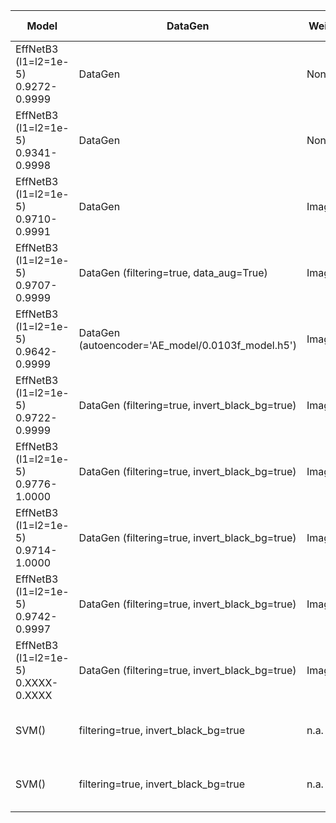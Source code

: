 | Model                                   | DataGen                                           | Weights  | Epochs (flag) | Fold | img size | loss   | power | offset | Initial Weights | batch size | train  | val    | test                                | note                                                         |
|-----------------------------------------|---------------------------------------------------|----------|---------------|------|----------|--------|-------|--------|-----------------|------------|--------|--------|-------------------------------------|--------------------------------------------------------------|
| EffNetB3 (l1=l2=1e-5)<br/>0.9272-0.9999 | DataGen                                           | None     | 180(20)       | 0    | 256      | cat CE | 5     | 6      | N:1, P:1, T:6   | 64         | 0.9999 | 0.9272 | 0.9253<br/>(0.9413, 0.9460, 0.7978) | Initial weight too aggressive. Update_weights too aggressive |
| EffNetB3 (l1=l2=1e-5)<br/>0.9341-0.9998 | DataGen                                           | None     | 180(20)       | 0    | 256      | cat CE | 5     | 3      | N:1, P:1, T:4   | 32         | 0.9998 | 0.9341 | 0.9245<br/>(0.9395, 0.9442, 0.8029) | I'd try with the same settings but more epochs               |
| EffNetB3 (l1=l2=1e-5)<br/>0.9710-0.9991 | DataGen                                           | Imagenet | 180(20)       | 0    | 256      | cat CE | 5     | 3      | N:1, P:1, T:4   | 32         | 0.9991 | 0.9710 | 0.9774<br/>(0.9812, 0.9866, 0.9381) |                                                              |
| EffNetB3 (l1=l2=1e-5)<br/>0.9707-0.9999 | DataGen (filtering=true, data_aug=True)           | Imagenet | 180(20)       | 0    | 256      | cat CE | 5     | 3      | N:1, P:1, T:4   | 32         | 0.9999 | 0.9707 | 0.9753<br/>(0.9805, 0.9804, 0.9378) |                                                              |
| EffNetB3 (l1=l2=1e-5)<br/>0.9642-0.9999 | DataGen (autoencoder='AE_model/0.0103f_model.h5') | Imagenet | 180(20)       | 0    | 256      | cat CE | 5     | 3      | N:1, P:1, T:4   | 32         | 0.9999 | 0.9642 | 0.9657<br/>(0.9722, 0.9773, 0.9078) |                                                              |
| EffNetB3 (l1=l2=1e-5)<br/>0.9722-0.9999 | DataGen (filtering=true, invert_black_bg=true)    | Imagenet | 180(20)       | 0    | 256      | cat CE | 5     | 3      | N:1, P:1, T:4   | 32         | 0.9999 | 0.9722 | 0.9779<br/>(0.9823, 0.9898, 0.9286) |                                                              |
| EffNetB3 (l1=l2=1e-5)<br/>0.9776-1.0000 | DataGen (filtering=true, invert_black_bg=true)    | Imagenet | 180(20)       | 1    | 256      | cat CE | 5     | 3      | N:1, P:1, T:4   | 32         | 1.0000 | 0.9776 | 0.9709<br/>(0.9764, 0.9806, 0.9228) |                                                              |
| EffNetB3 (l1=l2=1e-5)<br/>0.9714-1.0000 | DataGen (filtering=true, invert_black_bg=true)    | Imagenet | 180(20)       | 2    | 256      | cat CE | 5     | 3      | N:1, P:1, T:4   | 32         | 1.0000 | 0.9714 | 0.9748<br/>(0.9798, 0.9820, 0.9343) |                                                              |
| EffNetB3 (l1=l2=1e-5)<br/>0.9742-0.9997 | DataGen (filtering=true, invert_black_bg=true)    | Imagenet | 180(20)       | 3    | 256      | cat CE | 5     | 3      | N:1, P:1, T:4   | 32         | 0.9997 | 0.9742 | 0.9722<br/>(0.9772, 0.9836, 0.9217) |                                                              |
| EffNetB3 (l1=l2=1e-5)<br/>0.XXXX-0.XXXX | DataGen (filtering=true, invert_black_bg=true)    | Imagenet | 180(20)       | 4    | 256      | cat CE | 5     | 3      | N:1, P:1, T:4   | 32         | 1.0000 | 0.9714 | 0.9766<br/>(0.9809, 0.9843, 0.9376) |                                                              |
| SVM()                                   | filtering=true, invert_black_bg=true              | n.a.     | n.a.          | 0    | 256      | rbf    |       |        | N:1, P:1, T:19  |            | 0.9952 | 0.9159 | 0.9259<br/>(0.9392, 0.9509, 0.7956) |                                                              |
| SVM()                                   | filtering=true, invert_black_bg=true              | n.a.     | n.a.          | 1    | 256      | rbf    |       |        | N:1, P:1, T:19  |            | 0.9927 | 0.9260 | 0.9252<br/>(0.9396, 0.9444, 0.8044) |                                                              |